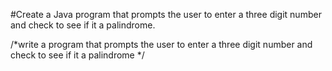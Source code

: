 #Create a Java program that prompts the user to enter
a three digit number and check to see if it a
palindrome.

/*write a program that prompts the user to enter
a three digit number and check to see if it a
palindrome 
*/